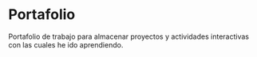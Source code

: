 # Portafolio
Portafolio de  trabajo para almacenar proyectos y actividades interactivas con las cuales he ido aprendiendo.
